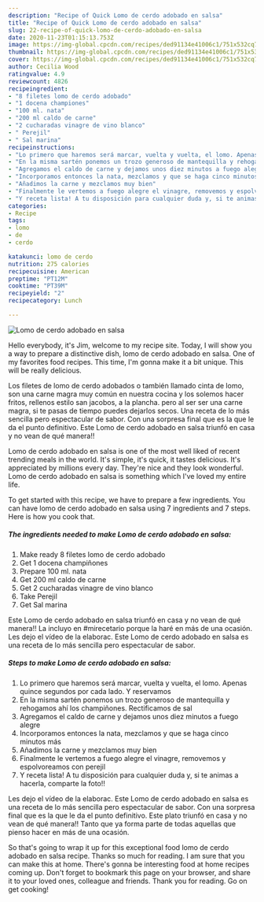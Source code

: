 ```yaml
---
description: "Recipe of Quick Lomo de cerdo adobado en salsa"
title: "Recipe of Quick Lomo de cerdo adobado en salsa"
slug: 22-recipe-of-quick-lomo-de-cerdo-adobado-en-salsa
date: 2020-11-23T01:15:13.753Z
image: https://img-global.cpcdn.com/recipes/ded91134e41006c1/751x532cq70/lomo-de-cerdo-adobado-en-salsa-foto-principal.jpg
thumbnail: https://img-global.cpcdn.com/recipes/ded91134e41006c1/751x532cq70/lomo-de-cerdo-adobado-en-salsa-foto-principal.jpg
cover: https://img-global.cpcdn.com/recipes/ded91134e41006c1/751x532cq70/lomo-de-cerdo-adobado-en-salsa-foto-principal.jpg
author: Cecilia Wood
ratingvalue: 4.9
reviewcount: 4826
recipeingredient:
- "8 filetes lomo de cerdo adobado"
- "1 docena championes"
- "100 ml. nata"
- "200 ml caldo de carne"
- "2 cucharadas vinagre de vino blanco"
- " Perejil"
- " Sal marina"
recipeinstructions:
- "Lo primero que haremos será marcar, vuelta y vuelta, el lomo. Apenas quince segundos por cada lado. Y reservamos"
- "En la misma sartén ponemos un trozo generoso de mantequilla y rehogamos ahí los champiñones. Rectificamos de sal"
- "Agregamos el caldo de carne y dejamos unos diez minutos a fuego alegre"
- "Incorporamos entonces la nata, mezclamos y que se haga cinco minutos más"
- "Añadimos la carne y mezclamos muy bien"
- "Finalmente le vertemos a fuego alegre el vinagre, removemos y espolvoreamos con perejil"
- "Y receta lista! A tu disposición para cualquier duda y, si te animas a hacerla, comparte la foto!!"
categories:
- Recipe
tags:
- lomo
- de
- cerdo

katakunci: lomo de cerdo 
nutrition: 275 calories
recipecuisine: American
preptime: "PT12M"
cooktime: "PT39M"
recipeyield: "2"
recipecategory: Lunch

---
```



![Lomo de cerdo adobado en salsa](https://img-global.cpcdn.com/recipes/ded91134e41006c1/751x532cq70/lomo-de-cerdo-adobado-en-salsa-foto-principal.jpg)

Hello everybody, it's Jim, welcome to my recipe site. Today, I will show you a way to prepare a distinctive dish, lomo de cerdo adobado en salsa. One of my favorites food recipes. This time, I'm gonna make it a bit unique. This will be really delicious.

Los filetes de lomo de cerdo adobados o también llamado cinta de lomo, son una carne magra muy común en nuestra cocina y los solemos hacer fritos, rellenos estilo san jacobos, a la plancha. pero al ser ser una carne magra, si te pasas de tiempo puedes dejarlos secos. Una receta de lo más sencilla pero espectacular de sabor. Con una sorpresa final que es la que le da el punto definitivo. Este Lomo de cerdo adobado en salsa triunfó en casa y no vean de qué manera!!

Lomo de cerdo adobado en salsa is one of the most well liked of recent trending meals in the world. It's simple, it's quick, it tastes delicious. It's appreciated by millions every day. They're nice and they look wonderful. Lomo de cerdo adobado en salsa is something which I've loved my entire life.


To get started with this recipe, we have to prepare a few ingredients. You can have lomo de cerdo adobado en salsa using 7 ingredients and 7 steps. Here is how you cook that.

<!--inarticleads1-->

##### The ingredients needed to make Lomo de cerdo adobado en salsa:

1. Make ready 8 filetes lomo de cerdo adobado
1. Get 1 docena champiñones
1. Prepare 100 ml. nata
1. Get 200 ml caldo de carne
1. Get 2 cucharadas vinagre de vino blanco
1. Take  Perejil
1. Get  Sal marina


Este Lomo de cerdo adobado en salsa triunfó en casa y no vean de qué manera!! La incluyo en #mirecetario porque la haré en más de una ocasión. Les dejo el vídeo de la elaborac. Este Lomo de cerdo adobado en salsa es una receta de lo más sencilla pero espectacular de sabor. 

<!--inarticleads2-->

##### Steps to make Lomo de cerdo adobado en salsa:

1. Lo primero que haremos será marcar, vuelta y vuelta, el lomo. Apenas quince segundos por cada lado. Y reservamos
1. En la misma sartén ponemos un trozo generoso de mantequilla y rehogamos ahí los champiñones. Rectificamos de sal
1. Agregamos el caldo de carne y dejamos unos diez minutos a fuego alegre
1. Incorporamos entonces la nata, mezclamos y que se haga cinco minutos más
1. Añadimos la carne y mezclamos muy bien
1. Finalmente le vertemos a fuego alegre el vinagre, removemos y espolvoreamos con perejil
1. Y receta lista! A tu disposición para cualquier duda y, si te animas a hacerla, comparte la foto!!


Les dejo el vídeo de la elaborac. Este Lomo de cerdo adobado en salsa es una receta de lo más sencilla pero espectacular de sabor. Con una sorpresa final que es la que le da el punto definitivo. Este plato triunfó en casa y no vean de qué manera!! Tanto que ya forma parte de todas aquellas que pienso hacer en más de una ocasión. 

So that's going to wrap it up for this exceptional food lomo de cerdo adobado en salsa recipe. Thanks so much for reading. I am sure that you can make this at home. There's gonna be interesting food at home recipes coming up. Don't forget to bookmark this page on your browser, and share it to your loved ones, colleague and friends. Thank you for reading. Go on get cooking!
